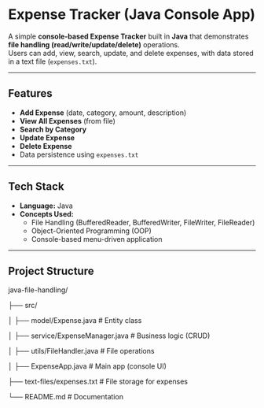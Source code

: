#  Expense Tracker (Java Console App)

A simple **console-based Expense Tracker** built in **Java** that demonstrates **file handling (read/write/update/delete)** operations.  
Users can add, view, search, update, and delete expenses, with data stored in a text file (`expenses.txt`).


---

##  Features
-  **Add Expense** (date, category, amount, description)
-  **View All Expenses** (from file)
-  **Search by Category**
- **Update Expense**
-  **Delete Expense**
-  Data persistence using `expenses.txt`

---

##  Tech Stack
- **Language:** Java
- **Concepts Used:**
    - File Handling (BufferedReader, BufferedWriter, FileWriter, FileReader)
    - Object-Oriented Programming (OOP)
    - Console-based menu-driven application

---

##  Project Structure
java-file-handling/

├── src/

│ ├── model/Expense.java # Entity class

│ ├── service/ExpenseManager.java # Business logic (CRUD)

│ ├── utils/FileHandler.java # File operations

│ ├── ExpenseApp.java # Main app (console UI)

├── text-files/expenses.txt # File storage for expenses

└── README.md # Documentation


